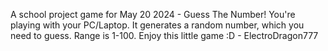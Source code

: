 A school project game for May 20 2024 - Guess The Number!
You're playing with your PC/Laptop. It generates a random number, which you need to guess. Range is 1-100.
Enjoy this little game :D
      - ElectroDragon777
